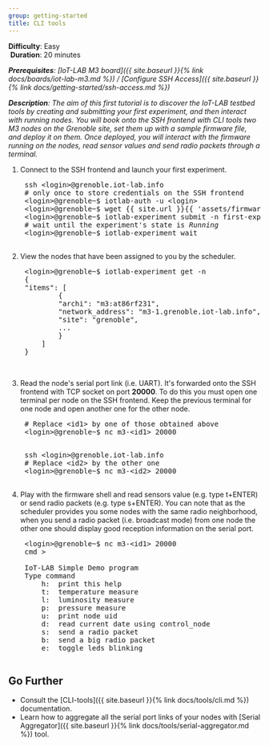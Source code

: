 ```yaml
---
group: getting-started
title: CLI tools
---
```


<i class="fas fa-grin-beam-sweat"></i> **Difficulty**: Easy  
<i class="fas fa-stopwatch"></i> **Duration**: 20 minutes

_**Prerequisites**: [IoT-LAB M3 board]({{ site.baseurl }}{% link docs/boards/iot-lab-m3.md %}) / [Configure SSH Access]({{ site.baseurl }}{% link docs/getting-started/ssh-access.md %})_

_**Description**: The aim of this first tutorial is to discover the IoT-LAB testbed tools by creating and submitting your first experiment, and then interact with running nodes. You will book onto the SSH frontend with CLI tools two M3 nodes on the Grenoble site, set them up with a sample firmware file, and deploy it on them. Once deployed, you will interact with the firmware running on the nodes, read sensor values and send radio packets through a terminal._

1. Connect to the SSH frontend and launch your first experiment.

    <pre class="highlight">
    ssh &lt;login&gt;@grenoble.iot-lab.info
    # only once to store credentials on the SSH frontend
    &lt;login&gt;@grenoble~$ iotlab-auth -u &lt;login&gt;
    &lt;login&gt;@grenoble~$ wget {{ site.url }}{{ 'assets/firmwares/tutorial_m3.elf' | relative_url}} .
    &lt;login&gt;@grenoble~$ iotlab-experiment submit -n first-exp -d 20 -l 2,archi=m3:at86rf231+site=grenoble,tutorial_m3.elf
    # wait until the experiment's state is <i>Running</i>
    &lt;login&gt;@grenoble~$ iotlab-experiment wait
    </pre>


2. View the nodes that have been assigned to you by the scheduler.

    <pre class="highlight">
    &lt;login&gt;@grenoble~$ iotlab-experiment get -n
    {
    "items": [
            {
            "archi": "m3:at86rf231",
            "network_address": "m3-1.grenoble.iot-lab.info",
            "site": "grenoble",
            ...
            }
        ]
    }

    </pre>

3. Read the node's serial port link (i.e. UART). It's forwarded onto the SSH frontend with TCP socket on port <strong>20000</strong>. To do this you must open one terminal per node on the SSH frontend. Keep the previous terminal for one node and open another one for the other node.

    <pre class="highlight">
    # Replace &lt;id1&gt; by one of those obtained above
    &lt;login&gt;@grenoble~$ nc m3-&lt;id1&gt; 20000
    </pre>

    <pre class="highlight">
    ssh &lt;login&gt;@grenoble.iot-lab.info
    # Replace &lt;id2&gt; by the other one
    &lt;login&gt;@grenoble~$ nc m3-&lt;id2&gt; 20000
    </pre>

4. Play with the firmware shell and read sensors value (e.g. type t+ENTER) or send radio packets (e.g. type s+ENTER). You can note that as the scheduler provides you some nodes with the same radio neighborhood, when you send a radio packet (i.e. broadcast mode) from one node the other one should display good reception information on the serial port.

    <pre class="highlight">
    &lt;login&gt;@grenoble~$ nc m3-&lt;id1&gt; 20000
    cmd >

    IoT-LAB Simple Demo program
    Type command
	    h:	print this help
	    t:	temperature measure
	    l:	luminosity measure
	    p:	pressure measure
	    u:	print node uid
	    d:	read current date using control_node
	    s:	send a radio packet
	    b:	send a big radio packet
	    e:	toggle leds blinking
    </pre>


## Go Further

* Consult the [CLI-tools]({{ site.baseurl }}{% link docs/tools/cli.md %}) documentation.
* Learn how to aggregate all the serial port links of your nodes with [Serial Aggregator]({{ site.baseurl }}{% link docs/tools/serial-aggregator.md %}) tool.
